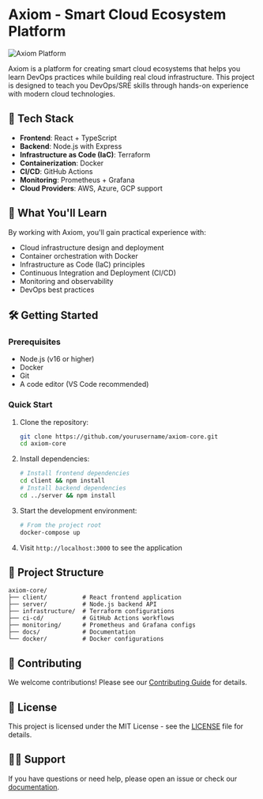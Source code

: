 # Axiom - Smart Cloud Ecosystem Platform

![Axiom Platform](https://placehold.co/800x400?text=Axiom+Platform+Preview)

Axiom is a platform for creating smart cloud ecosystems that helps you learn DevOps practices while building real cloud infrastructure. This project is designed to teach you DevOps/SRE skills through hands-on experience with modern cloud technologies.

## 🚀 Tech Stack

- **Frontend**: React + TypeScript
- **Backend**: Node.js with Express
- **Infrastructure as Code (IaC)**: Terraform
- **Containerization**: Docker
- **CI/CD**: GitHub Actions
- **Monitoring**: Prometheus + Grafana
- **Cloud Providers**: AWS, Azure, GCP support

## 🎯 What You'll Learn

By working with Axiom, you'll gain practical experience with:

- Cloud infrastructure design and deployment
- Container orchestration with Docker
- Infrastructure as Code (IaC) principles
- Continuous Integration and Deployment (CI/CD)
- Monitoring and observability
- DevOps best practices

## 🛠 Getting Started

### Prerequisites

- Node.js (v16 or higher)
- Docker
- Git
- A code editor (VS Code recommended)

### Quick Start

1. Clone the repository:
   ```bash
   git clone https://github.com/yourusername/axiom-core.git
   cd axiom-core
   ```

2. Install dependencies:
   ```bash
   # Install frontend dependencies
   cd client && npm install
   # Install backend dependencies
   cd ../server && npm install
   ```

3. Start the development environment:
   ```bash
   # From the project root
   docker-compose up
   ```

4. Visit `http://localhost:3000` to see the application

## 📁 Project Structure

```
axiom-core/
├── client/          # React frontend application
├── server/          # Node.js backend API
├── infrastructure/  # Terraform configurations
├── ci-cd/           # GitHub Actions workflows
├── monitoring/      # Prometheus and Grafana configs
├── docs/            # Documentation
└── docker/          # Docker configurations
```

## 🤝 Contributing

We welcome contributions! Please see our [Contributing Guide](docs/CONTRIBUTING.md) for details.

## 📄 License

This project is licensed under the MIT License - see the [LICENSE](LICENSE) file for details.

## 🙋‍♀️ Support

If you have questions or need help, please open an issue or check our [documentation](docs/).